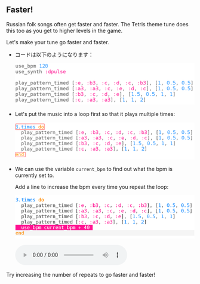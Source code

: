 ## Faster!

Russian folk songs often get faster and faster. The Tetris theme tune does this too as you get to higher levels in the game.

Let's make your tune go faster and faster.

+ コードは以下のようになります：
    
    ![スクリーンショット](images/tetris-part1.png)

+ Let's put the music into a loop first so that it plays multiple times:
    
    ![スクリーンショット](images/tetris-times.png)

+ We can use the variable `current_bpm` to find out what the bpm is currently set to.
    
    Add a line to increase the bpm every time you repeat the loop:
    
    ![スクリーンショット](images/tetris-bpm.png)
    
    <div id="audio-preview" class="pdf-hidden">
      <audio controls preload> <source src="resources/tetris-2.mp3" type="audio/mpeg"> Your browser does not support the <code>audio</code> element. </audio>
    </div>

Try increasing the number of repeats to go faster and faster!
